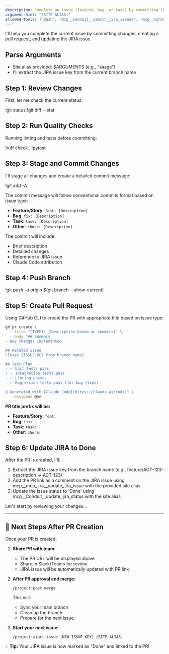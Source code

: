 ```yaml
---
description: Complete an issue (feature, bug, or task) by committing changes, creating a PR, and updating JIRA
argument-hint: "[SITE-ALIAS]"
allowed-tools: ["Bash", "mcp__Conduit__search_jira_issues", "mcp__Conduit__update_jira_status", "mcp__mcp_jira__update_jira_issue"]
---
```


I'll help you complete the current issue by committing changes, creating a pull request, and updating the JIRA issue.

## Parse Arguments
- Site alias provided: $ARGUMENTS (e.g., "saaga")
- I'll extract the JIRA issue key from the current branch name

## Step 1: Review Changes
First, let me check the current status:

!git status
!git diff --stat

## Step 2: Run Quality Checks
Running linting and tests before committing:

!ruff check .
!pytest

## Step 3: Stage and Commit Changes
I'll stage all changes and create a detailed commit message:

!git add -A

The commit message will follow conventional commits format based on issue type:
- **Feature/Story**: `feat: [Description]`
- **Bug**: `fix: [Description]`
- **Task**: `task: [Description]`
- **Other**: `chore: [Description]`

The commit will include:
- Brief description
- Detailed changes
- Reference to JIRA issue
- Claude Code attribution

## Step 4: Push Branch
!git push -u origin $(git branch --show-current)

## Step 5: Create Pull Request
Using GitHub CLI to create the PR with appropriate title based on issue type:

```bash
gh pr create \
  --title "[TYPE]: [Description based on commits]" \
  --body "## Summary
- Key changes implemented

## Related Issue
Closes [ISSUE-KEY from branch name]

## Test Plan
- ✅ Unit tests pass
- ✅ Integration tests pass
- ✅ Linting passes
- ✅ Regression tests pass (for bug fixes)

🤖 Generated with [Claude Code](https://claude.ai/code)" \
  --assignee @me
```

**PR title prefix will be:**
- **Feature/Story**: `feat:`
- **Bug**: `fix:`
- **Task**: `task:`
- **Other**: `chore:`

## Step 6: Update JIRA to Done
After the PR is created, I'll:
1. Extract the JIRA issue key from the branch name (e.g., feature/ACT-123-description → ACT-123)
2. Add the PR link as a comment on the JIRA issue using mcp__mcp_jira__update_jira_issue with the provided site alias
3. Update the issue status to 'Done' using mcp__Conduit__update_jira_status with the site alias

Let's start by reviewing your changes...

---

## 🚀 Next Steps After PR Creation

Once your PR is created:

1. **Share PR with team:**
   - The PR URL will be displayed above
   - Share in Slack/Teams for review
   - JIRA issue will be automatically updated with PR link

2. **After PR approval and merge:**
   ```
   /project:post-merge
   ```
   This will:
   - Sync your main branch
   - Clean up the branch
   - Prepare for the next issue

3. **Start your next issue:**
   ```
   /project:start-issue [NEW-ISSUE-KEY] [SITE-ALIAS]
   ```

💡 **Tip:** Your JIRA issue is now marked as "Done" and linked to the PR!